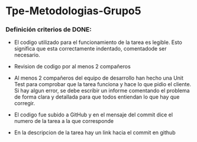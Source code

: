 # Tpe-Metodologias-Grupo5

### Definición criterios de DONE:

  * El codigo utilizado para el funcionamiento de la tarea es legible. Esto significa que esta correctamente indentado, comentadode ser necesario.
  
  * Revision de codigo por al menos 2 compañeros
  
  * Al menos 2 compañeros del equipo de desarrollo han hecho una Unit Test para comprobar que la tarea  funciona y hace lo que pidio el cliente. Si hay algun error, se debe escribir un informe comentando el problema de forma clara y detallada para que todos entiendan lo que hay que corregir.
  
  * El codigo fue subido a GitHub y en el mensaje del commit dice el numero de la tarea a la que corresponde
  
  * En la descripcion de la tarea hay un link hacia el commit en github
